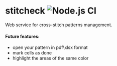 # stitcheck ![Node.js CI](https://github.com/Ollisteka/stitcheck/workflows/Node.js%20CI/badge.svg)
Web service for cross-stitch patterns management.

#### Future features:
- open your pattern in pdf\xlsx format
- mark cells as done
- highlight the areas of the same color
